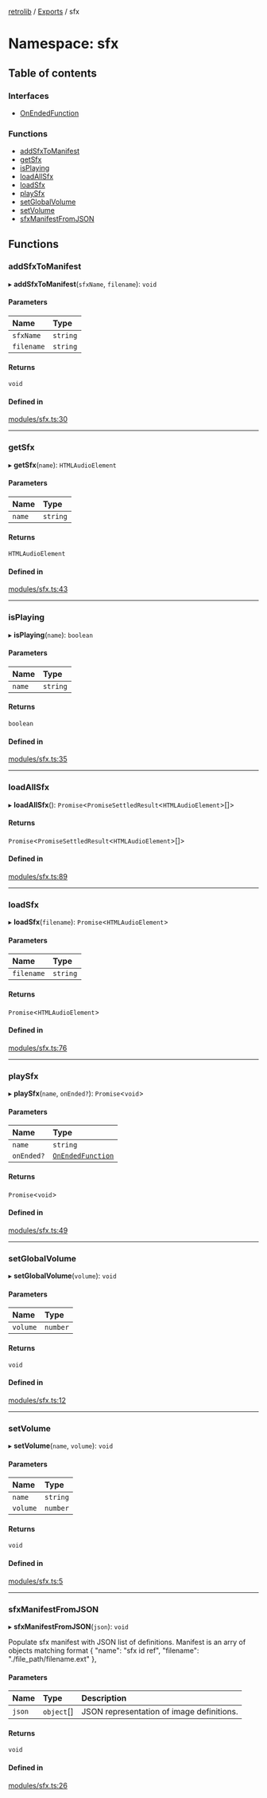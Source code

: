 [retrolib](../README.md) / [Exports](../modules.md) / sfx

# Namespace: sfx

## Table of contents

### Interfaces

- [OnEndedFunction](../interfaces/sfx.OnEndedFunction.md)

### Functions

- [addSfxToManifest](sfx.md#addsfxtomanifest)
- [getSfx](sfx.md#getsfx)
- [isPlaying](sfx.md#isplaying)
- [loadAllSfx](sfx.md#loadallsfx)
- [loadSfx](sfx.md#loadsfx)
- [playSfx](sfx.md#playsfx)
- [setGlobalVolume](sfx.md#setglobalvolume)
- [setVolume](sfx.md#setvolume)
- [sfxManifestFromJSON](sfx.md#sfxmanifestfromjson)

## Functions

### addSfxToManifest

▸ **addSfxToManifest**(`sfxName`, `filename`): `void`

#### Parameters

| Name | Type |
| :------ | :------ |
| `sfxName` | `string` |
| `filename` | `string` |

#### Returns

`void`

#### Defined in

[modules/sfx.ts:30](https://github.com/philbgarner/retrolib/blob/9942244/src/modules/sfx.ts#L30)

___

### getSfx

▸ **getSfx**(`name`): `HTMLAudioElement`

#### Parameters

| Name | Type |
| :------ | :------ |
| `name` | `string` |

#### Returns

`HTMLAudioElement`

#### Defined in

[modules/sfx.ts:43](https://github.com/philbgarner/retrolib/blob/9942244/src/modules/sfx.ts#L43)

___

### isPlaying

▸ **isPlaying**(`name`): `boolean`

#### Parameters

| Name | Type |
| :------ | :------ |
| `name` | `string` |

#### Returns

`boolean`

#### Defined in

[modules/sfx.ts:35](https://github.com/philbgarner/retrolib/blob/9942244/src/modules/sfx.ts#L35)

___

### loadAllSfx

▸ **loadAllSfx**(): `Promise`\<`PromiseSettledResult`\<`HTMLAudioElement`\>[]\>

#### Returns

`Promise`\<`PromiseSettledResult`\<`HTMLAudioElement`\>[]\>

#### Defined in

[modules/sfx.ts:89](https://github.com/philbgarner/retrolib/blob/9942244/src/modules/sfx.ts#L89)

___

### loadSfx

▸ **loadSfx**(`filename`): `Promise`\<`HTMLAudioElement`\>

#### Parameters

| Name | Type |
| :------ | :------ |
| `filename` | `string` |

#### Returns

`Promise`\<`HTMLAudioElement`\>

#### Defined in

[modules/sfx.ts:76](https://github.com/philbgarner/retrolib/blob/9942244/src/modules/sfx.ts#L76)

___

### playSfx

▸ **playSfx**(`name`, `onEnded?`): `Promise`\<`void`\>

#### Parameters

| Name | Type |
| :------ | :------ |
| `name` | `string` |
| `onEnded?` | [`OnEndedFunction`](../interfaces/sfx.OnEndedFunction.md) |

#### Returns

`Promise`\<`void`\>

#### Defined in

[modules/sfx.ts:49](https://github.com/philbgarner/retrolib/blob/9942244/src/modules/sfx.ts#L49)

___

### setGlobalVolume

▸ **setGlobalVolume**(`volume`): `void`

#### Parameters

| Name | Type |
| :------ | :------ |
| `volume` | `number` |

#### Returns

`void`

#### Defined in

[modules/sfx.ts:12](https://github.com/philbgarner/retrolib/blob/9942244/src/modules/sfx.ts#L12)

___

### setVolume

▸ **setVolume**(`name`, `volume`): `void`

#### Parameters

| Name | Type |
| :------ | :------ |
| `name` | `string` |
| `volume` | `number` |

#### Returns

`void`

#### Defined in

[modules/sfx.ts:5](https://github.com/philbgarner/retrolib/blob/9942244/src/modules/sfx.ts#L5)

___

### sfxManifestFromJSON

▸ **sfxManifestFromJSON**(`json`): `void`

Populate sfx manifest with JSON list of definitions. Manifest is an arry of
objects matching format { "name": "sfx id ref", "filename": "./file_path/filename.ext" },

#### Parameters

| Name | Type | Description |
| :------ | :------ | :------ |
| `json` | `object`[] | JSON representation of image definitions. |

#### Returns

`void`

#### Defined in

[modules/sfx.ts:26](https://github.com/philbgarner/retrolib/blob/9942244/src/modules/sfx.ts#L26)
